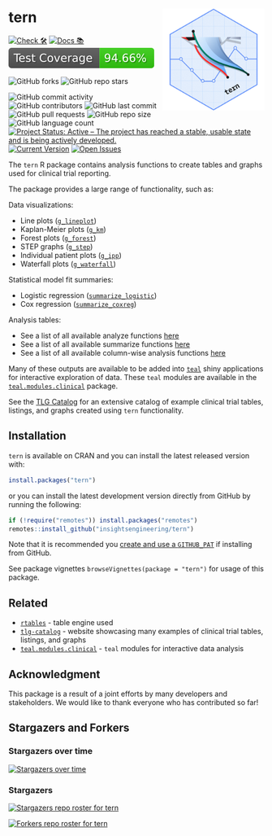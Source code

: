 # tern <a href='https://github.com/insightsengineering/tern'><img src="man/figures/tern.png" align="right" height="200" width="200"/></a>

<!-- start badges -->
[![Check 🛠](https://github.com/insightsengineering/tern/actions/workflows/check.yaml/badge.svg)](https://insightsengineering.github.io/tern/main/unit-test-report/)
[![Docs 📚](https://github.com/insightsengineering/tern/actions/workflows/docs.yaml/badge.svg)](https://insightsengineering.github.io/tern/)
[![Code Coverage 📔](https://raw.githubusercontent.com/insightsengineering/tern/_xml_coverage_reports/data/main/badge.svg)](https://insightsengineering.github.io/tern/main/coverage-report/)

![GitHub forks](https://img.shields.io/github/forks/insightsengineering/tern?style=social)
![GitHub repo stars](https://img.shields.io/github/stars/insightsengineering/tern?style=social)

![GitHub commit activity](https://img.shields.io/github/commit-activity/m/insightsengineering/tern)
![GitHub contributors](https://img.shields.io/github/contributors/insightsengineering/tern)
![GitHub last commit](https://img.shields.io/github/last-commit/insightsengineering/tern)
![GitHub pull requests](https://img.shields.io/github/issues-pr/insightsengineering/tern)
![GitHub repo size](https://img.shields.io/github/repo-size/insightsengineering/tern)
![GitHub language count](https://img.shields.io/github/languages/count/insightsengineering/tern)
[![Project Status: Active – The project has reached a stable, usable state and is being actively developed.](https://www.repostatus.org/badges/latest/active.svg)](https://www.repostatus.org/#active)
[![Current Version](https://img.shields.io/github/r-package/v/insightsengineering/tern/main?color=purple\&label=package%20version)](https://github.com/insightsengineering/tern/tree/main)
[![Open Issues](https://img.shields.io/github/issues-raw/insightsengineering/tern?color=red\&label=open%20issues)](https://github.com/insightsengineering/tern/issues?q=is%3Aissue+is%3Aopen+sort%3Aupdated-desc)
<!-- end badges -->

The `tern` R package contains analysis functions to create tables and graphs used for clinical trial reporting.

The package provides a large range of functionality, such as:

<!-- markdownlint-disable MD007 MD030 -->

Data visualizations:

-   Line plots ([`g_lineplot`](https://insightsengineering.github.io/tern/main/reference/g_lineplot.html))
-   Kaplan-Meier plots ([`g_km`](https://insightsengineering.github.io/tern/main/reference/g_km.html))
-   Forest plots ([`g_forest`](https://insightsengineering.github.io/tern/main/reference/g_forest.html))
-   STEP graphs ([`g_step`](https://insightsengineering.github.io/tern/main/reference/g_step.html))
-   Individual patient plots ([`g_ipp`](https://insightsengineering.github.io/tern/main/reference/individual_patient_plot.html))
-   Waterfall plots ([`g_waterfall`](https://insightsengineering.github.io/tern/main/reference/g_waterfall.html))

Statistical model fit summaries:

-   Logistic regression ([`summarize_logistic`](https://insightsengineering.github.io/tern/main/reference/summarize_logistic.html))
-   Cox regression ([`summarize_coxreg`](https://insightsengineering.github.io/tern/main/reference/cox_regression.html))

Analysis tables:

-   See a list of all available analyze functions [here](https://insightsengineering.github.io/tern/main/reference/analyze_functions.html)
-   See a list of all available summarize functions [here](https://insightsengineering.github.io/tern/main/reference/summarize_functions.html)
-   See a list of all available column-wise analysis functions [here](https://insightsengineering.github.io/tern/main/reference/analyze_colvars_functions.html)

<!-- markdownlint-enable MD007 MD030 -->

Many of these outputs are available to be added into [`teal`](https://insightsengineering.github.io/teal/main/) shiny applications for interactive exploration of data. These `teal` modules are available in the [`teal.modules.clinical`](https://insightsengineering.github.io/teal.modules.clinical/main/) package.

See the [TLG Catalog](https://insightsengineering.github.io/tlg-catalog/stable/) for an extensive catalog of example clinical trial tables, listings, and graphs created using `tern` functionality.

## Installation

`tern` is available on CRAN and you can install the latest released version with:

```r
install.packages("tern")
```

or you can install the latest development version directly from GitHub by running the following:

```r
if (!require("remotes")) install.packages("remotes")
remotes::install_github("insightsengineering/tern")
```

Note that it is recommended you [create and use a `GITHUB_PAT`](https://docs.github.com/en/authentication/keeping-your-account-and-data-secure/creating-a-personal-access-token) if installing from GitHub.

See package vignettes `browseVignettes(package = "tern")` for usage of this package.

## Related

- [`rtables`](https://insightsengineering.github.io/rtables/main/) - table engine used
- [`tlg-catalog`](https://insightsengineering.github.io/tlg-catalog/stable/) - website showcasing many examples of clinical trial tables, listings, and graphs
- [`teal.modules.clinical`](https://insightsengineering.github.io/teal.modules.clinical/main/) - `teal` modules for interactive data analysis

## Acknowledgment

This package is a result of a joint efforts by many developers and stakeholders. We would like to thank everyone who has contributed so far!

## Stargazers and Forkers

### Stargazers over time

[![Stargazers over time](https://starchart.cc/insightsengineering/tern.svg)](https://starchart.cc/insightsengineering/tern)

### Stargazers

[![Stargazers repo roster for tern](https://reporoster.com/stars/insightsengineering/tern)](https://github.com/insightsengineering/tern/stargazers)

[![Forkers repo roster for tern](https://reporoster.com/forks/insightsengineering/tern)](https://github.com/insightsengineering/tern/network/members)
